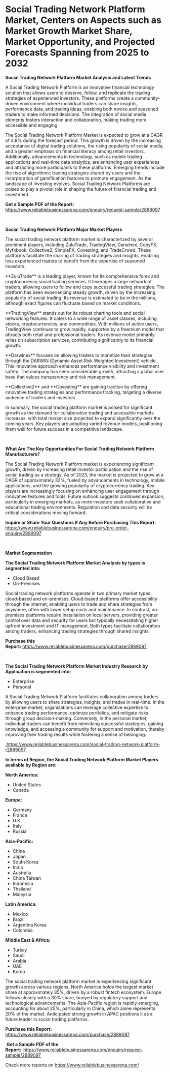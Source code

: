 <p><h1>Social Trading Network Platform Market, Centers on Aspects such as Market Growth Market Share, Market Opportunity, and Projected Forecasts Spanning from 2025 to 2032</h1></p><p><strong>Social Trading Network Platform Market Analysis and Latest Trends</strong></p>
<p><p>A Social Trading Network Platform is an innovative financial technology solution that allows users to observe, follow, and replicate the trading strategies of experienced investors. These platforms create a community-driven environment where individual traders can share insights, performance data, and trading ideas, enabling both novice and seasoned traders to make informed decisions. The integration of social media elements fosters interaction and collaboration, making trading more accessible and engaging.</p><p>The Social Trading Network Platform Market is expected to grow at a CAGR of 4.8% during the forecast period. This growth is driven by the increasing acceptance of digital trading solutions, the rising popularity of social media, and a greater emphasis on financial literacy among retail investors. Additionally, advancements in technology, such as mobile trading applications and real-time data analytics, are enhancing user experiences and attracting more participants to these platforms. Emerging trends include the rise of algorithmic trading strategies shared by users and the incorporation of gamification features to promote engagement. As the landscape of investing evolves, Social Trading Network Platforms are poised to play a pivotal role in shaping the future of financial trading and investment.</p></p>
<p><strong>Get a Sample PDF of the Report:&nbsp;</strong> <a href="https://www.reliablebusinessarena.com/enquiry/request-sample/2889097?utm_campaign=2217&utm_medium=2&utm_source=Github&utm_content=ia&utm_term=14032025&utm_id=social-trading-network-platform">https://www.reliablebusinessarena.com/enquiry/request-sample/2889097</a></p>
<p>&nbsp;</p>
<p><strong>Social Trading Network Platform Major Market Players</strong></p>
<p><p>The social trading network platform market is characterized by several prominent players, including ZuluTrade, TradingView, Darwinex, CopyFX, Myfxbook, Collective2, SimpleFX, Covesting, and TradeCrowd. These platforms facilitate the sharing of trading strategies and insights, enabling less experienced traders to benefit from the expertise of seasoned investors.</p><p>**ZuluTrade** is a leading player, known for its comprehensive forex and cryptocurrency social trading services. It leverages a large network of traders, allowing users to follow and copy successful trading strategies. The platform has been experiencing steady growth, driven by the increasing popularity of social trading. Its revenue is estimated to be in the millions, although exact figures can fluctuate based on market conditions.</p><p>**TradingView** stands out for its robust charting tools and social networking features. It caters to a wide range of asset classes, including stocks, cryptocurrencies, and commodities. With millions of active users, TradingView continues to grow rapidly, supported by a freemium model that attracts both retail and professional traders. Its revenue model primarily relies on subscription services, contributing significantly to its financial growth.</p><p>**Darwinex** focuses on allowing traders to monetize their strategies through the DARWIN (Dynamic Asset Risk Weighted Investment) vehicle. This innovative approach enhances performance visibility and investment safety. The company has seen considerable growth, attracting a global user base that values transparency and risk management.</p><p>**Collective2** and **Covesting** are gaining traction by offering innovative trading strategies and performance tracking, targeting a diverse audience of traders and investors. </p><p>In summary, the social trading platform market is poised for significant growth as the demand for collaborative trading and accessible markets increases, with total market size projected to expand significantly over the coming years. Key players are adopting varied revenue models, positioning them well for future success in a competitive landscape.</p></p>
<p>&nbsp;</p>
<p><strong>What Are The Key Opportunities For Social Trading Network Platform Manufacturers?</strong></p>
<p><p>The Social Trading Network Platform market is experiencing significant growth, driven by increasing retail investor participation and the rise of social trading as a strategy. As of 2023, the market is projected to grow at a CAGR of approximately 32%, fueled by advancements in technology, mobile applications, and the growing popularity of cryptocurrency trading. Key players are increasingly focusing on enhancing user engagement through innovative features and tools. Future outlook suggests continued expansion, particularly in emerging markets, as more investors seek collaborative and educational trading environments. Regulation and data security will be critical considerations moving forward.</p></p>
<p><strong>Inquire or Share Your Questions If Any Before Purchasing This Report:</strong> <a href="https://www.reliablebusinessarena.com/enquiry/pre-order-enquiry/2889097?utm_campaign=2217&utm_medium=2&utm_source=Github&utm_content=ia&utm_term=14032025&utm_id=social-trading-network-platform">https://www.reliablebusinessarena.com/enquiry/pre-order-enquiry/2889097</a></p>
<p>&nbsp;</p>
<p><strong>Market Segmentation</strong></p>
<p><strong>The Social Trading Network Platform Market Analysis by types is segmented into:</strong></p>
<p><ul><li>Cloud Based</li><li>On-Premises</li></ul></p>
<p><p>Social trading network platforms operate in two primary market types: cloud-based and on-premises. Cloud-based platforms offer accessibility through the internet, enabling users to trade and share strategies from anywhere, often with lower setup costs and maintenance. In contrast, on-premises platforms require installation on local servers, providing greater control over data and security for users but typically necessitating higher upfront investment and IT management. Both types facilitate collaboration among traders, enhancing trading strategies through shared insights.</p></p>
<p><strong>Purchase this Report:&nbsp;</strong><a href="https://www.reliablebusinessarena.com/purchase/2889097?utm_campaign=2217&utm_medium=2&utm_source=Github&utm_content=ia&utm_term=14032025&utm_id=social-trading-network-platform">https://www.reliablebusinessarena.com/purchase/2889097</a></p>
<p>&nbsp;</p>
<p><strong>The Social Trading Network Platform Market Industry Research by Application is segmented into:</strong></p>
<p><ul><li>Enterprise</li><li>Personal</li></ul></p>
<p><p>A Social Trading Network Platform facilitates collaboration among traders by allowing users to share strategies, insights, and trades in real-time. In the enterprise market, organizations can leverage collective expertise to enhance trading performance, optimize portfolios, and mitigate risks through group decision-making. Conversely, in the personal market, individual traders can benefit from mimicking successful strategies, gaining knowledge, and accessing a community for support and motivation, thereby improving their trading results while fostering a sense of belonging.</p></p>
<p><a href="https://www.reliablebusinessarena.com/social-trading-network-platform-r2889097?utm_campaign=2217&utm_medium=2&utm_source=Github&utm_content=ia&utm_term=14032025&utm_id=social-trading-network-platform">&nbsp;https://www.reliablebusinessarena.com/social-trading-network-platform-r2889097</a></p>
<p><strong>In terms of Region, the Social Trading Network Platform Market Players available by Region are:</strong></p>
<p>
    <p> <strong> North America: </strong>
        <ul>
            <li>United States</li>
            <li>Canada</li>
        </ul>
        </p> 
    <p> <strong> Europe: </strong>
        <ul>
            <li>Germany</li>
            <li>France</li>
            <li>U.K.</li>
            <li>Italy</li>
            <li>Russia</li>
        </ul>
        </p> 
    <p> <strong> Asia-Pacific: </strong>
        <ul>
            <li>China</li>
            <li>Japan</li>
            <li>South Korea</li>
            <li>India</li>
            <li>Australia</li>
            <li>China Taiwan</li>
            <li>Indonesia</li>
            <li>Thailand</li>
            <li>Malaysia</li>
        </ul>
        </p> 
    <p> <strong> Latin America: </strong>
        <ul>
            <li>Mexico</li>
            <li>Brazil</li>
            <li>Argentina Korea</li>
            <li>Colombia</li>
        </ul>
        </p> 
    <p> <strong> Middle East & Africa: </strong>
        <ul>
            <li>Turkey</li>
            <li>Saudi</li>
            <li>Arabia</li>
            <li>UAE</li>
            <li>Korea</li>
        </ul>
    </p>
    </p>
<p><p>The social trading network platform market is experiencing significant growth across various regions. North America holds the largest market share at approximately 35%, driven by a robust fintech ecosystem. Europe follows closely with a 30% share, buoyed by regulatory support and technological advancements. The Asia-Pacific region is rapidly emerging, accounting for about 25%, particularly in China, which alone represents 20% of the market. Anticipated strong growth in APAC positions it as a future leader in social trading platforms.</p></p>
<p><strong>Purchase this Report: </strong><a href="https://www.reliablebusinessarena.com/purchase/2889097?utm_campaign=2217&utm_medium=2&utm_source=Github&utm_content=ia&utm_term=14032025&utm_id=social-trading-network-platform">https://www.reliablebusinessarena.com/purchase/2889097</a></p>
<p>&nbsp;<strong>Get a Sample PDF of the Report:&nbsp;&nbsp;</strong><a href="https://www.reliablebusinessarena.com/enquiry/request-sample/2889097?utm_campaign=2217&utm_medium=2&utm_source=Github&utm_content=ia&utm_term=14032025&utm_id=social-trading-network-platform">https://www.reliablebusinessarena.com/enquiry/request-sample/2889097</a></p>
<p><strong></strong></p>
<p>Check more reports on <a href="https://www.reliablebusinessarena.com/?utm_campaign=2217&utm_medium=2&utm_source=Github&utm_content=ia&utm_term=14032025&utm_id=social-trading-network-platform">https://www.reliablebusinessarena.com/</a></p>